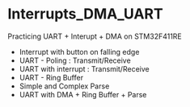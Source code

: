 # Interrupts_DMA_UART
Practicing UART + Interupt + DMA on STM32F411RE

- Interrupt with button on falling edge
- UART - Poling : Transmit/Receive 
- UART with interrupt : Transmit/Receive
- UART - Ring Buffer
- Simple and Complex Parse
- UART with DMA + Ring Buffer + Parse


